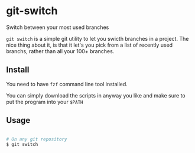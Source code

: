 # git-switch

Switch between your most used branches

`git switch` is a simple git utility to let you swicth branches in a project.
The nice thing about it, is that it let's you pick from a list of recently used
branchs, rather than all your 100+ branches.

## Install

You need to have `fzf` command line tool installed.

You can simply download the scripts in anyway you like and make sure to put the
program into your `$PATH`

## Usage

```bash

# On any git repository
$ git switch
```

